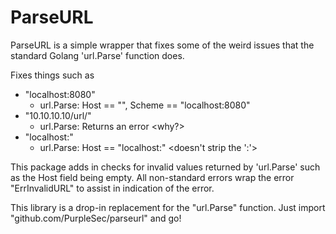 # ParseURL

ParseURL is a simple wrapper that fixes some of the weird issues that the standard Golang 'url.Parse' function does.

Fixes things such as

- "localhost:8080"
  - url.Parse: Host == "", Scheme == "localhost:8080"
- "10.10.10.10/url/"
  - url.Parse: Returns an error <why?>
- "localhost:"
  - url.Parse: Host == "localhost:" <doesn't strip the ':'>

This package adds in checks for invalid values returned by 'url.Parse' such as the Host field being empty. All non-standard errors wrap the error "ErrInvalidURL" to assist in indication of the error.

This library is a drop-in replacement for the "url.Parse" function. Just import "github.com/PurpleSec/parseurl" and go!
